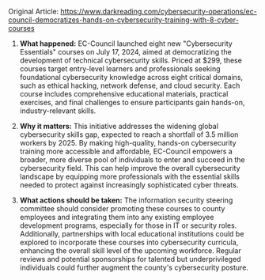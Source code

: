 Original Article: https://www.darkreading.com/cybersecurity-operations/ec-council-democratizes-hands-on-cybersecurity-training-with-8-cyber-courses

1) **What happened:**
EC-Council launched eight new "Cybersecurity Essentials" courses on July 17, 2024, aimed at democratizing the development of technical cybersecurity skills. Priced at $299, these courses target entry-level learners and professionals seeking foundational cybersecurity knowledge across eight critical domains, such as ethical hacking, network defense, and cloud security. Each course includes comprehensive educational materials, practical exercises, and final challenges to ensure participants gain hands-on, industry-relevant skills.

2) **Why it matters:**
This initiative addresses the widening global cybersecurity skills gap, expected to reach a shortfall of 3.5 million workers by 2025. By making high-quality, hands-on cybersecurity training more accessible and affordable, EC-Council empowers a broader, more diverse pool of individuals to enter and succeed in the cybersecurity field. This can help improve the overall cybersecurity landscape by equipping more professionals with the essential skills needed to protect against increasingly sophisticated cyber threats.

3) **What actions should be taken:**
The information security steering committee should consider promoting these courses to county employees and integrating them into any existing employee development programs, especially for those in IT or security roles. Additionally, partnerships with local educational institutions could be explored to incorporate these courses into cybersecurity curricula, enhancing the overall skill level of the upcoming workforce. Regular reviews and potential sponsorships for talented but underprivileged individuals could further augment the county's cybersecurity posture.